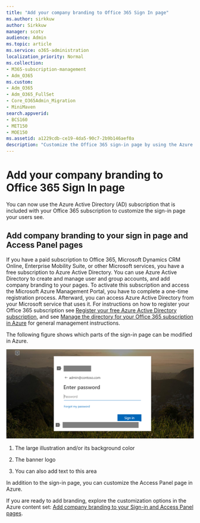 ```yaml
---
title: "Add your company branding to Office 365 Sign In page"
ms.author: sirkkuw
author: Sirkkuw
manager: scotv
audience: Admin
ms.topic: article
ms.service: o365-administration
localization_priority: Normal
ms.collection: 
- M365-subscription-management 
- Adm_O365
ms.custom:
- Adm_O365
- Adm_O365_FullSet
- Core_O365Admin_Migration
- MiniMaven
search.appverid:
- BCS160
- MET150
- MOE150
ms.assetid: a1229cdb-ce19-4da5-90c7-2b9b146aef0a
description: "Customize the Office 365 sign-in page by using the Azure Active Directory. You can add an illustration, a logo, and text to the sign-in page."
---
```


# Add your company branding to Office 365 Sign In page

 You can now use the Azure Active Directory (AD) subscription that is included with your Office 365 subscription to customize the sign-in page your users see. 
  
## Add company branding to your sign in page and Access Panel pages

If you have a paid subscription to Office 365, Microsoft Dynamics CRM Online, Enterprise Mobility Suite, or other Microsoft services, you have a free subscription to Azure Active Directory. You can use Azure Active Directory to create and manage user and group accounts, and add company branding to your pages. To activate this subscription and access the Microsoft Azure Management Portal, you have to complete a one-time registration process. Afterward, you can access Azure Active Directory from your Microsoft service that uses it. For instructions on how to register your Office 365 subscription see [Register your free Azure Active Directory subscription](https://go.microsoft.com/fwlink/p/?LinkID=527966), and see [Manage the directory for your Office 365 subscription in Azure](https://go.microsoft.com/fwlink/p/?LinkId=620076) for general management instructions. 
  
The following figure shows which parts of the sign-in page can be modified in Azure.
  
![Areas of the Office 365 sign-in page you can customize.](../media/screenshotbranding.png)
  
1. The large illustration and/or its background color
    
2. The banner logo
    
3. You can also add text to this area
    
In addition to the sign-in page, you can customize the Access Panel page in Azure.
  
If you are ready to add branding, explore the customization options in the Azure content set: [Add company branding to your Sign-in and Access Panel pages](https://go.microsoft.com/fwlink/p/?LinkId=620077).